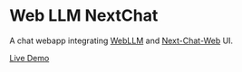 <h1>Web LLM NextChat</h1>

A chat webapp integrating [WebLLM](https://github.com/mlc-ai/web-llm) and [Next-Chat-Web](https://github.com/ChatGPTNextWeb/ChatGPT-Next-Web) UI.

[Live Demo](https://chat.neet.coffee/)
